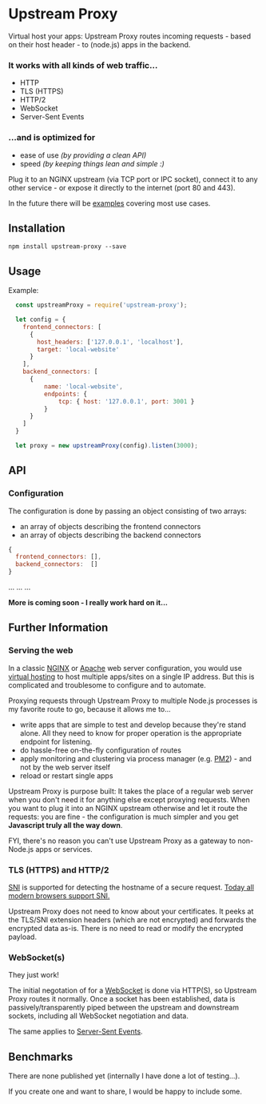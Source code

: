 
Upstream Proxy
==============

Virtual host your apps: Upstream Proxy routes incoming requests - based on their host header - to (node.js) apps in the backend.

### It works with all kinds of web traffic...

* HTTP
* TLS (HTTPS)
* HTTP/2
* WebSocket
* Server-Sent Events

### ...and is optimized for

* ease of use *(by providing a clean API)*
* speed *(by keeping things lean and simple :)*

Plug it to an NGINX upstream (via TCP port or IPC socket), connect it to any other service - or expose it directly to the internet (port 80 and 443). 

In the future there will be [examples](https://github.com/nodexo/upstream-proxy/tree/master/examples) covering most use cases.


Installation
------------

    npm install upstream-proxy --save


Usage
-----
Example:
```javascript
  const upstreamProxy = require('upstream-proxy');

  let config = {
    frontend_connectors: [
      {
        host_headers: ['127.0.0.1', 'localhost'],
        target: 'local-website'
      }
    ],
    backend_connectors: [
      { 
          name: 'local-website',
          endpoints: {
              tcp: { host: '127.0.0.1', port: 3001 }
          }
      }
    ]
  }

  let proxy = new upstreamProxy(config).listen(3000);
```


API
---

### Configuration

The configuration is done by passing an object consisting of two arrays:
* an array of objects describing the frontend connectors 
* an array of objects describing the backend connectors

```javascript
{
  frontend_connectors: [],
  backend_connectors:  []
}
```

...
...
...

**More is coming soon - I really work hard on it...**



Further Information
-------------------

### Serving the web

In a classic [NGINX](https://www.nginx.com/resources/wiki/) or [Apache](https://httpd.apache.org/) web server configuration, you would use [virtual hosting](https://en.wikipedia.org/wiki/Virtual_Hosting) to host multiple apps/sites on a single IP address. But this is complicated and troublesome to configure and
to automate.

Proxying requests through Upstream Proxy to multiple Node.js processes is my favorite route to go, because it allows me to...
* write apps that are simple to test and develop because they're stand alone. All they need to know for proper operation is the appropriate endpoint for listening.
* do hassle-free on-the-fly configuration of routes
* apply monitoring and clustering via process manager (e.g. [PM2](http://pm2.keymetrics.io/)) - and not by the web server itself
* reload or restart single apps

Upstream Proxy is purpose built: It takes the place of a regular web server when you don't need it for anything else except proxying requests.
When you want to plug it into an NGINX upstream otherwise and let it route the requests: you are fine - the configuration is much simpler and you get **Javascript truly all the way down**.

FYI, there's no reason you can't use Upstream Proxy as a gateway to non-Node.js apps or services.



### TLS (HTTPS) and HTTP/2

[SNI](https://en.wikipedia.org/wiki/Server_Name_Indication) is supported for detecting the hostname of a secure request.
[Today all modern browsers support SNI.](http://caniuse.com/#feat=sni)

Upstream Proxy does not need to know about your certificates. It peeks at the TLS/SNI extension headers (which are not encrypted) and forwards the encrypted data as-is. There is no need to read or modify the encrypted payload.


### WebSocket(s)

They just work!

The initial negotation of for a [WebSocket](https://en.wikipedia.org/wiki/WebSocket) is done via HTTP(S), so Upstream Proxy routes it normally. Once a socket has been established, data is passively/transparently piped between the upstream and downstream sockets, including all WebSocket negotiation and data.

The same applies to [Server-Sent Events](https://en.wikipedia.org/wiki/Server-sent_events).


Benchmarks
----------

There are none published yet (internally I have done a lot of testing...).

If you create one and want to share, I would be happy to include some.
